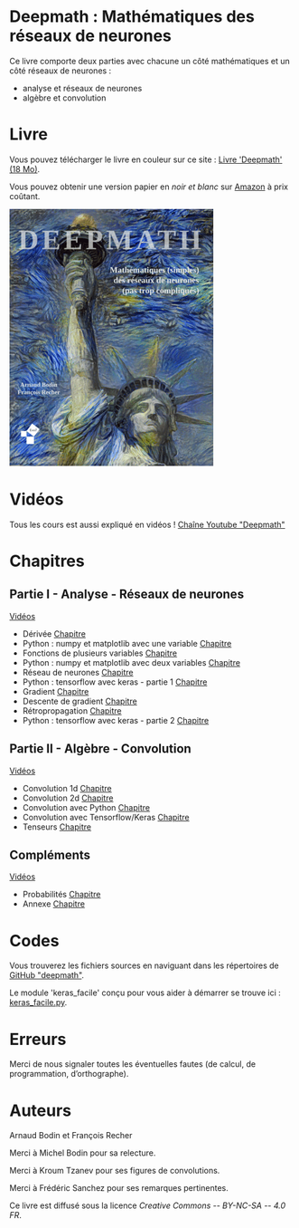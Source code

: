 
Deepmath : Mathématiques des réseaux de neurones
================================================

Ce livre comporte deux parties avec chacune un côté mathématiques et un côté réseaux de neurones :

* analyse et réseaux de neurones
* algèbre et convolution


Livre
=====

Vous pouvez télécharger le livre en couleur sur ce site : [Livre 'Deepmath' (18 Mo)](livre-deepmath.pdf).

Vous pouvez obtenir une version papier en *noir et blanc* sur [Amazon](https://www.amazon.fr/dp/B08TRRNBMQ/) à prix coûtant.

[![Image Deepmath](divers/img_deepmath_medium.png "Image Deepmath")](https://www.amazon.fr/dp/B08TRRNBMQ/)

Vidéos
======

Tous les cours est aussi expliqué en vidéos ! [Chaîne Youtube "Deepmath"](https://www.youtube.com/channel/UCnKarYaG1VuzdWix1vBitFg/)


Chapitres
=========

Partie I - Analyse - Réseaux de neurones
----------------------------------------

[Vidéos](https://www.youtube.com/playlist?list=PL4Z-Jb1iAUOZEjt0P6R1GPU5LhC1kx1aL)

* Dérivée [Chapitre](derivee/derivee.pdf)
* Python : numpy et matplotlib avec une variable [Chapitre](pythonx/pythonx.pdf)
* Fonctions de plusieurs variables [Chapitre](fonctions/fonctions.pdf)
* Python : numpy et matplotlib avec deux variables [Chapitre](pythonxy/pythonxy.pdf)
* Réseau de neurones [Chapitre](neurones/neurones.pdf)
* Python : tensorflow avec keras - partie 1 [Chapitre](pythontf1/pythontf1.pdf)
* Gradient  [Chapitre](gradient/gradient.pdf)
* Descente de gradient [Chapitre](descente/descente.pdf)
* Rétropropagation  [Chapitre](retro/retro.pdf)
* Python : tensorflow avec keras - partie 2 [Chapitre](pythontf2/pythontf2.pdf)


Partie II - Algèbre - Convolution
---------------------------------

[Vidéos](https://www.youtube.com/playlist?list=PL4Z-Jb1iAUOYxUtZO_NlXG21LoXYlwIOF)

* Convolution 1d [Chapitre](convolution1d/convolution1d.pdf)
* Convolution 2d [Chapitre](convolution2d/convolution2d.pdf)
* Convolution avec Python [Chapitre](pythonconv/pythonconv.pdf)
* Convolution avec Tensorflow/Keras [Chapitre](tfconv/tfconv.pdf)
* Tenseurs [Chapitre](tenseur/tenseur.pdf)


Compléments
------------------------------------

[Vidéos](https://www.youtube.com/playlist?list=PL4Z-Jb1iAUObWRvZuQgPFUkUMP_Aycwdv)

* Probabilités  [Chapitre](proba/proba.pdf)
* Annexe [Chapitre](annexe/annexe.pdf)


Codes
=====

Vous trouverez les fichiers sources en naviguant dans les répertoires de [GitHub "deepmath"](https://github.com/exo7math/deepmath-exo7).

Le module 'keras_facile' conçu pour vous aider à démarrer  se trouve ici : [keras_facile.py](keras_facile/keras_facile.py).


Erreurs
=======

Merci de nous signaler toutes les éventuelles fautes (de calcul, de programmation, d’orthographe).



Auteurs
=======

Arnaud Bodin et François Recher

Merci à Michel Bodin pour sa relecture.

Merci à Kroum Tzanev pour ses figures de convolutions.

Merci à Frédéric Sanchez pour ses remarques pertinentes.

Ce livre est diffusé sous la licence *Creative Commons -- BY-NC-SA -- 4.0 FR*.


